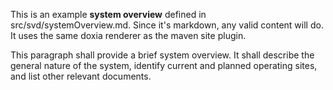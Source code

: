 This is an example **system overview** defined in src/svd/systemOverview.md. 
Since it's markdown, any valid content will do. It uses the same doxia renderer 
as the maven site plugin.

This paragraph shall provide a brief system overview.  It shall describe the 
general nature of the system, identify current and planned operating sites, 
and list other relevant documents.
